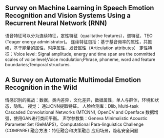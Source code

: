 
## Survey on Machine Learning in Speech Emotion Recognition and Vision Systems Using a Recurrent Neural Network (RNN)
语音特征可以分为连续特征，定性特征（qualitative features），谱特征，TEO (Teager energy administrator)。
连续特征包括：基于基音频率的属性，共振峰，基于能量的属性，时序属性，发音属性（Articulation attributes）
定性特征：Voice level: Signal amplitude, energy and time span are the committed scales of voice level;Voice modulation;Phrase, phoneme, word and feature boundaries;Temporal structures.

## A Survey on Automatic Multimodal Emotion Recognition in the Wild
情感识别的挑战：数据，类内差异，文化差异，数据属性，单人与群体，环境和状态，隐私。
视觉：
通过CNN提取特征。
人脸检测库：Dlib, Multi-task Cascaded Convolutional Networks (MTCNN), OpenCV and Openface 
数据增强，使用GAN进行类间平衡。
声学参数集：Geneva Minimalistic Acoustic Parameter Set (GeMAPS)，Computational Para-linguistics Challenge (COMPARE) 
融合方法：特征融合和决策融合
应用场景，隐私安全问题